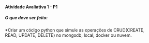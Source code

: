 #### Atividade Avaliativa 1 - P1

##### O que deve ser feito:

*Criar um código python que simule as operações de CRUD(CREATE, READ, UPDATE, DELETE) no mongodb, local, docker ou nuvem.
